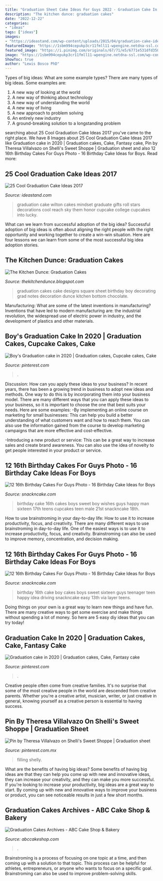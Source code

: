 ```yaml
---
title: "Graduation Sheet Cake Ideas For Guys 2022 - Graduation Cake In 2020"
description: "The kitchen dunce: graduation cakes"
date: "2022-12-22"
categories:
- "ideas"
tags: ["ideas"]
images:
- "https://ideastand.com/wp-content/uploads/2015/04/graduation-cake-ideas/14-graduation-cake-ideas.jpg"
featuredImage: "https://1sbm994cepukp3cr11fmll11-wpengine.netdna-ssl.com/wp-content/uploads/2015/06/Green-Yellow-Graduation-Cake.png"
featured_image: "https://i.pinimg.com/originals/67/71/e5/6771e531dfd350111253e45618bab129.jpg"
image: "https://1sbm994cepukp3cr11fmll11-wpengine.netdna-ssl.com/wp-content/uploads/2015/06/Green-Yellow-Graduation-Cake.png"
ShowToc: true
author: "Lewis Bosco PhD"
---
```



Types of big ideas: What are some example types?
There are many types of big ideas. Some examples are:
1. A new way of looking at the world 
2. A new way of thinking about technology 
3. A new way of understanding the world 
4. A new way of living 
5. A new approach to problem solving 
6. An entirely new industry 
7. A ground-breaking solution to a longstanding problem 

	

		
searching about 25 Cool Graduation Cake Ideas 2017 you've came to the right place. We have 8 Images about 25 Cool Graduation Cake Ideas 2017 like Graduation cake in 2020 | Graduation cakes, Cake, Fantasy cake, Pin by Theresa Villalvazo on Shelli&#039;s Sweet Shoppe | Graduation sheet and also 12 16th Birthday Cakes For Guys Photo - 16 Birthday Cake Ideas for Boys. Read more:
		
    
## 25 Cool Graduation Cake Ideas 2017

<img loading=lazy src="https://ideastand.com/wp-content/uploads/2015/04/graduation-cake-ideas/14-graduation-cake-ideas.jpg" onerror="this.onerror=null;this.src='https://tse1.mm.bing.net/th?id=OIP.72tUXA4JtczEXuV2MPxxbwHaHa&amp;pid=15.1';" alt="25 Cool Graduation Cake Ideas 2017">

_Source: ideastand.com_

>graduation cake wilton cakes mindset graduate gifts roll stars decorations cool reach sky them honor cupcake college cupcakes into lucky. 

	

What can we learn from successful adoption of the big idea?
Successful adoption of big ideas is often about aligning the right people with the right opportunity and working together to create a win-win situation. Here are four lessons we can learn from some of the most successful big idea adoption stories.

    
## The Kitchen Dunce: Graduation Cakes

<img loading=lazy src="http://3.bp.blogspot.com/--ZKZvMd_E98/T8uTpNchbJI/AAAAAAAAAi8/po85adHX5SI/s1600/IMG_1129.JPG" onerror="this.onerror=null;this.src='https://tse1.mm.bing.net/th?id=OIP.Cplc1-V8HEv9f0NBtm3i0AHaFi&amp;pid=15.1';" alt="The Kitchen Dunce: Graduation Cakes">

_Source: thekitchendunce.blogspot.com_

>graduation cakes cake designs square sheet birthday boy decorating grad notes decoration dunce kitchen bottom chocolate. 

	

Manufacturing: What are some of the latest inventions in manufacturing?
Inventions that have led to modern manufacturing are: the industrial revolution, the widespread use of electric power in industry, and the development of plastics and other materials.

    
## Boy&#039;s Graduation Cake In 2020 | Graduation Cakes, Cupcake Cakes, Cake

<img loading=lazy src="https://i.pinimg.com/736x/cf/9f/53/cf9f5377ad1a67de7550ff115863d10d.jpg" onerror="this.onerror=null;this.src='https://tse1.mm.bing.net/th?id=OIP.3LJXjwvzxkCsrE7dgPDXkwHaGo&amp;pid=15.1';" alt="Boy&#039;s Graduation cake in 2020 | Graduation cakes, Cupcake cakes, Cake">

_Source: pinterest.com_

>. 

	

Discussion: How can you apply these ideas to your business?
In recent years, there has been a growing trend in business to adopt new ideas and methods. One way to do this is by incorporating them into your business model. There are many different ways that you can apply these ideas to your business, so it is important to choose the one that best suits your needs. Here are some examples: 
-By implementing an online course on marketing for small businesses: This can help you build a better understanding of what customers want and how to reach them. You can also use the information gained from the course to develop marketing campaigns that are more effective and cost-effective. 

-Introducing a new product or service: This can be a great way to increase sales and create brand awareness. You can also use the idea of novelty to get people interested in your product or service.

    
## 12 16th Birthday Cakes For Guys Photo - 16 Birthday Cake Ideas For Boys

<img loading=lazy src="https://www.snackncake.com/postpic/2012/09/boy-16th-birthday-cake_91993.jpg" onerror="this.onerror=null;this.src='https://tse4.mm.bing.net/th?id=OIP.FzOA-pEWll84FT1Ywl6OqgHaJ4&amp;pid=15.1';" alt="12 16th Birthday Cakes For Guys Photo - 16 Birthday Cake Ideas for Boys">

_Source: snackncake.com_

>birthday cake 16th cakes boys sweet boy wishes guys happy man sixteen 17th teens cupcakes teen male 21st snackncake 18th. 

	

How to use brainstroming in your day-to-day life: How to use it to increase productivity, focus, and creativity.
There are many different ways to use brainstroming in day-to-day life. One of the easiest ways is to use it to increase productivity, focus, and creativity. Brainstroming can also be used to improve memory, concentration, and decision making.

    
## 12 16th Birthday Cakes For Guys Photo - 16 Birthday Cake Ideas For Boys

<img loading=lazy src="https://www.snackncake.com/postpic/2012/09/boy-16th-birthday-cake_91994.jpg" onerror="this.onerror=null;this.src='https://tse4.mm.bing.net/th?id=OIP.DLRVXRVGEGI6tXZKPgGBsgHaJ3&amp;pid=15.1';" alt="12 16th Birthday Cakes For Guys Photo - 16 Birthday Cake Ideas for Boys">

_Source: snackncake.com_

>birthday 16th cake boy cakes boys sweet sixteen guys teenager teen happy idea driving snackncake easy 13th via layer teens. 

	

Doing things on your own is a great way to learn new things and have fun. There are many creative ways to get some exercise and make things without spending a lot of money. So here are 5 easy diy ideas that you can try today!

    
## Graduation Cake In 2020 | Graduation Cakes, Cake, Fantasy Cake

<img loading=lazy src="https://i.pinimg.com/736x/96/b1/cb/96b1cb0a97a8fb4c7a608a9b9df99ff8.jpg" onerror="this.onerror=null;this.src='https://tse2.mm.bing.net/th?id=OIP.bg9YzQ_4CDAXFFYb9HkTOAHaJQ&amp;pid=15.1';" alt="Graduation cake in 2020 | Graduation cakes, Cake, Fantasy cake">

_Source: pinterest.com_

>. 

	

Creative people often come from creative families. It's no surprise that some of the most creative people in the world are descended from creative parents. Whether you're a creative artist, musician, writer, or just creative in general, knowing yourself as a creative person is essential to having success.

    
## Pin By Theresa Villalvazo On Shelli&#039;s Sweet Shoppe | Graduation Sheet

<img loading=lazy src="https://i.pinimg.com/originals/67/71/e5/6771e531dfd350111253e45618bab129.jpg" onerror="this.onerror=null;this.src='https://tse4.mm.bing.net/th?id=OIP.X_XmEjGEGANU7dUKryNCOAHaFj&amp;pid=15.1';" alt="Pin by Theresa Villalvazo on Shelli&#039;s Sweet Shoppe | Graduation sheet">

_Source: pinterest.com.mx_

>filling shelly. 

	

What are the benefits of having big ideas?
Some benefits of having big ideas are that they can help you come up with new and innovative ideas, they can increase your creativity, and they can make you more successful. If you're looking to increase your productivity, big ideas are a great way to start. By coming up with new and innovative ways to improve your business or product, you can see noticeable results in just a few short months.

    
## Graduation Cakes Archives - ABC Cake Shop &amp; Bakery

<img loading=lazy src="https://1sbm994cepukp3cr11fmll11-wpengine.netdna-ssl.com/wp-content/uploads/2015/06/Green-Yellow-Graduation-Cake.png" onerror="this.onerror=null;this.src='https://tse2.mm.bing.net/th?id=OIP.Xd_mr_xEZlctu9ffS-JwbwHaHa&amp;pid=15.1';" alt="Graduation Cakes Archives - ABC Cake Shop &amp; Bakery">

_Source: abccakeshop.com_

>. 

	

Brainstroming is a process of focusing on one topic at a time, and then coming up with a solution to that topic. This process can be helpful for athletes, entrepreneurs, or anyone who wants to focus on a specific goal. Brainstroming can also be used to improve problem-solving skills.

